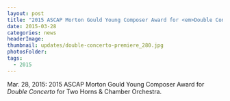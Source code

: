 ```yaml
---
layout: post
title: "2015 ASCAP Morton Gould Young Composer Award for <em>Double Concerto</em>"
date: 2015-03-28
categories: news
headerImage:
thumbnail: updates/double-concerto-premiere_280.jpg
photosFolder:
tags:
  - 2015
---
```


Mar. 28, 2015: 2015 ASCAP Morton Gould Young Composer Award for *Double Concerto* for Two Horns & Chamber Orchestra.
